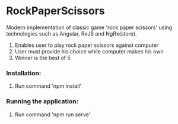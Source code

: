 # RockPaperScissors

Modern implementation of classic game 'rock paper scissors' using technologies such as Angular, RxJS and NgRx(store).

1. Enables user to play rock paper scissors against computer
1. User must provide his choice while computer makes his own
1. Winner is the best of 5

### Installation:

1. Run command 'npm install'

### Running the application:

1. Run command 'npm run serve'
